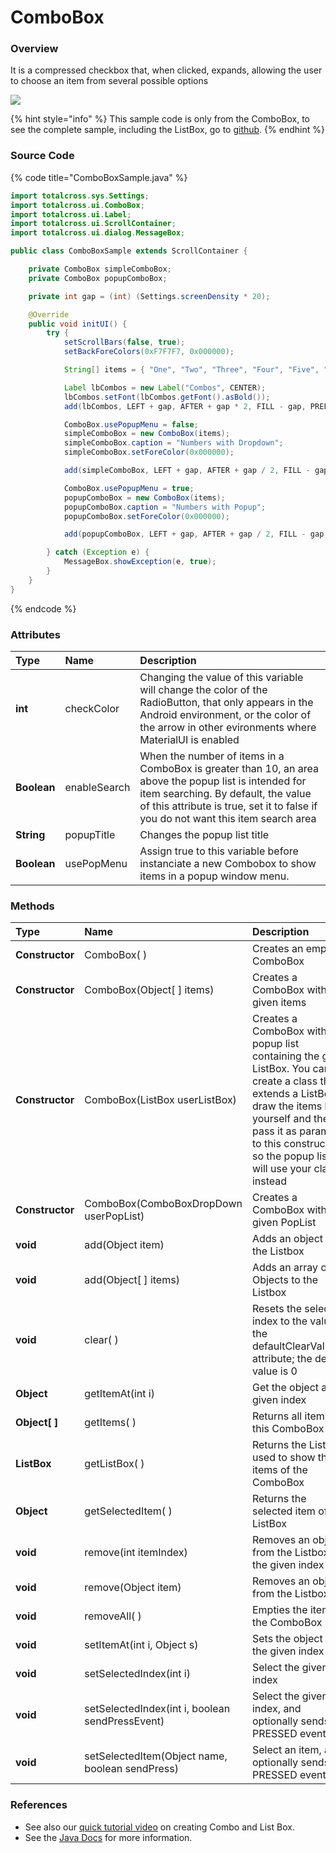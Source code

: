 # ComboBox

### Overview

It is a compressed checkbox that, when clicked, expands, allowing the user to choose an item from several possible options

![](../.gitbook/assets/combobox-sample.gif)

{% hint style="info" %}
This sample code is only from the ComboBox, to see the complete sample, including the ListBox, go to [github](https://github.com/TotalCross/TCSample/blob/master/src/main/java/totalcross/sample/components/ui/ComboListSample.java).
{% endhint %}

### Source Code

{% code title="ComboBoxSample.java" %}
```java
import totalcross.sys.Settings;
import totalcross.ui.ComboBox;
import totalcross.ui.Label;
import totalcross.ui.ScrollContainer;
import totalcross.ui.dialog.MessageBox;

public class ComboBoxSample extends ScrollContainer {

	private ComboBox simpleComboBox;
	private ComboBox popupComboBox;

	private int gap = (int) (Settings.screenDensity * 20);

	@Override
	public void initUI() {
		try {
			setScrollBars(false, true);
			setBackForeColors(0xF7F7F7, 0x000000);

			String[] items = { "One", "Two", "Three", "Four", "Five", "Six", "Seven", "Eight", "Nine", "Ten" };

			Label lbCombos = new Label("Combos", CENTER);
			lbCombos.setFont(lbCombos.getFont().asBold());
			add(lbCombos, LEFT + gap, AFTER + gap * 2, FILL - gap, PREFERRED);

			ComboBox.usePopupMenu = false;
			simpleComboBox = new ComboBox(items);
			simpleComboBox.caption = "Numbers with Dropdown";
			simpleComboBox.setForeColor(0x000000);

			add(simpleComboBox, LEFT + gap, AFTER + gap / 2, FILL - gap, PREFERRED);

			ComboBox.usePopupMenu = true;
			popupComboBox = new ComboBox(items);
			popupComboBox.caption = "Numbers with Popup";
			popupComboBox.setForeColor(0x000000);

			add(popupComboBox, LEFT + gap, AFTER + gap / 2, FILL - gap, PREFERRED);

		} catch (Exception e) {
			MessageBox.showException(e, true);
		}
	}
}
```
{% endcode %}

### Attributes

| Type | Name | Description |
| :--- | :--- | :--- |
| **int** | checkColor | Changing the value of this variable will change the color of the RadioButton, that only appears in the Android environment, or the color of the arrow in other evironments where MaterialUI is enabled |
| **Boolean** | enableSearch | When the number of items in a ComboBox is greater than 10, an area above the popup list is intended for item searching. By default, the value of this attribute is true, set it to false if you do not want this item search area |
| **String** | popupTitle | Changes the popup list title |
| **Boolean** | usePopMenu | Assign true to this variable before instanciate a new Combobox to show items in a popup window menu. |

### Methods

| Type | Name | Description |
| :--- | :--- | :--- |
| **Constructor** | ComboBox\( \) | Creates an empty ComboBox |
| **Constructor** | ComboBox\(Object\[ \] items\) | Creates a ComboBox with the given items |
| **Constructor** | ComboBox\(ListBox userListBox\) | Creates a ComboBox with a popup list containing the given ListBox. You can create a class that extends a ListBox to draw the items by yourself and then pass it as parameter to this constructor, so the popup list will use your class instead |
| **Constructor** | ComboBox\(ComboBoxDropDown userPopList\) | Creates a ComboBox with the given PopList |
| **void** | add\(Object item\) | Adds an object to the Listbox |
| **void** | add\(Object\[ \] items\) | Adds an array of Objects to the Listbox |
| **void** | clear\( \) | Resets the selected index to the value of the defaultClearValueInt attribute; the default value is 0 |
| **Object** | getItemAt\(int i\) | Get the object at the given index |
| **Object\[ \]** | getItems\( \) | Returns all items in this ComboBox |
| **ListBox** | getListBox\( \) | Returns the ListBox used to show the items of the ComboBox |
| **Object** | getSelectedItem\( \) | Returns the selected item of the ListBox |
| **void** | remove\(int itemIndex\) | Removes an object from the Listbox at the given index |
| **void** | remove\(Object item\) | Removes an object from the Listbox |
| **void** | removeAll\( \) | Empties the items of the ComboBox |
| **void** | setItemAt\(int i, Object s\) | Sets the object at the given index |
| **void** | setSelectedIndex\(int i\) | Select the given index |
| **void** | setSelectedIndex\(int i, boolean sendPressEvent\) | Select the given index, and optionally sends a PRESSED event |
| **void** | setSelectedItem\(Object name, boolean sendPress\) | Select an item, and optionally sends a PRESSED event |

### References

* See also our [quick tutorial video](https://www.youtube.com/watch?v=UN67cUHuD7M) on creating Combo and List Box.
* See the [Java Docs](https://rs.totalcross.com/doc/totalcross/ui/Button.html) for more information.

